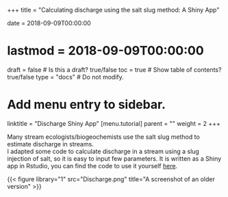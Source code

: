 +++
title = "Calculating discharge using the salt slug method: A Shiny App"

date = 2018-09-09T00:00:00
# lastmod = 2018-09-09T00:00:00

draft = false  # Is this a draft? true/false
toc = true  # Show table of contents? true/false
type = "docs"  # Do not modify.

# Add menu entry to sidebar.
linktitle = "Discharge Shiny App"
[menu.tutorial]
  parent = ""
  weight = 2
+++

Many stream ecologists/biogeochemists use the salt slug method to estimate discharge in streams.  
I adapted some code to calculate discharge in a stream using a slug injection of salt, so it is easy to input few parameters. It is written as a Shiny app in Rstudio, you can find the code to use it yourself [here](https://github.com/rocher-ros/dischargeApp_shiny/wiki). 

{{< figure library="1" src="Discharge.png" title="A screenshot of an older version" >}}

